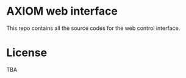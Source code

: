 # AXIOM web interface
This repo contains all the source codes for the web control interface.

# License
TBA
